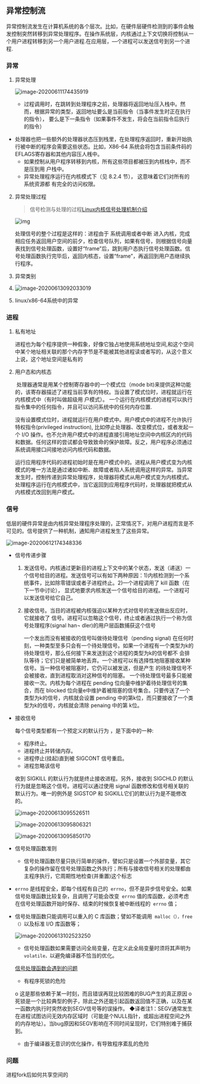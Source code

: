 ## 异常控制流

异常控制流发生在计算机系统的各个层次。比如，在硬件层硬件检测到的事件会触发控制突然转移到异常处理程序。在操作系统层，内核通过上下文切换将控制从一个用户进程转移到另一个用户进程.在应用层，—个进程可以发送信号到另一个进程.

### 异常

1. 异常处理

   ![image-20200611174435919](img/生成异常处理程序的地址.png)

   * 过程调用时，在跳转到处理程序之前，处理器将返回地址压入栈中。然而，根据异常的类型，返回地址要么是当前指令（当事件发生时正在执行的指令）， 要么是下一条指令（如果事件不发生，将会在当前指令后执行的指令）
* 处理器也把一些额外的处理器状态压到栈里，在处理程序返回时，重新开始执行被中断的程序会需要这些状态。比如，X86-64 系统会将包含当前条件码的 EFLAGS寄存器和其他内容压人桟中。
   * 如果控制从用户程序转移到内核，所有这些项目都被压到内核栈中，而不是压到用
     户栈中。
   * 异常处理程序运行在内核模式下（见 8.2.4 节）， 这意味着它们对所有的系统资源都
     有完全的访问权限。
   
2. 异常处理过程

   > 信号检测与处理的过程[Linux内核信号处理机制介绍](http://www.spongeliu.com/165.html)

   ![img](img/信号检测与处理.png)

   处理信号的整个过程是这样的：进程由于 系统调用或者中断 进入内核，完成相应任务返回用户空间的前夕，检查信号队列，如果有信号，则根据信号向量表找到信号处理函数，设置好“frame”后，跳到用户态执行信号处理函数。信号处理函数执行完毕后，返回内核态，设置“frame”，再返回到用户态继续执行程序。

3. 异常类别

4. ![image-20200613092033019](img/异常分类.png)

5. linux/x86-64系统中的异常

### 进程

1. 私有地址

   进程也为每个程序提供一种假象，好像它独占地使用系统地址空间,和这个空间中某个地址相关联的那个内存字节是不能被其他进程读或者写的，从这个意义上说，这个地址空间是私有的

2. 用户态和内核态

   ​	处理器通常是用某个控制寄存器中的一个模式位（mode bit)来提供这种功能的，该寄存器描述了进程当前享有的特权。当设置了模式位时，进程就运行在内核模式中（有时叫做超级用 户模式）。 一个运行在内核模式的进程可以执行指令集中的任何指令，并且可以访问系统中的任何内存位置.

   ​	没有设置模式位时，进程就运行在用户模式中。用户模式中的进程不允许执行特权指令(privileged instruction), 比如停止处理器、改变模式位，或者发起一个 I/O 操作。也不允许用户模式中的进程直接引用地址空间中内核区内的代码和数据。任何这样的尝试都会导致致命的保护故障。反之，用户程序必须通过系统调用接口间接地访问内核代码和数据。

   ​	运行应用程序代码的进程初始时是在用户模式中的。进程从用户模式变为内核模式的唯一方法是通过诸如中断、故障或者陷人系统调用这样的异常。当异常发生时，控制传递到异常处理程序，处理器将模式从用户模式变为内核模式。处理程序运行在内核模式中，当它返回到应用程序代码时，处理器就把模式从内核模式改回到用户模式。

### 信号

低层的硬件异常是由内核异常处理程序处理的，正常情况下，对用户进程而言是不可见的。信号提供了一种机制，通知用户进程发生了这些异常。

![image-20200612174348336](img/信号量.png)

* 信号传递步骤

  1. 发送信号。内核通过更新目的进程上下文中的某个状态，发送（递送）一个信号给目的进程。发送信号可以有如下两种原因：1)内核检测到一个系统事件，比如除零错误或者子进程终止。2)—个进程调用了 kill 函数（在下一节中讨论）， 显式地要求内核发送一个信号给目的进程。一个进程可以发送信号给它自己。
  2. 接收信号。当目的进程被内核强迫以某种方式对信号的发送做出反应时，它就接收了
     信号。进程可以忽略这个信号，终止或者通过执行一个称为信号处理程序(signal han¬
     dler)的用户层函数捕获这个信号

     一个发出而没有被接收的信号叫做待处理信号（pending signal) 在任何时刻，一种类型至多只会有一个待处理信号。如果一个进程有一个类型为k的待处理信号，那么任何接下来发送到这个进程的类型为k的信号都不 会排队等待；它们只是被简单地丢弃。一个进程可以有选择性地阻塞接收某种信号。当一种信号被阻塞时，它仍可以被发送，但是产生
  的待处理信号不会被接收，直到进程取消对这种信号的阻塞。
      一个待处理信号最多只能被接收一次。内核为每个进程在 pending 位向量中维护着待处理信号的集合，而在 blocked 位向量e中维护着被阻塞的信号集合。只要传送了一个类型为k的信号，内核就会设置 pending 中的第k位，而只要接收了一个类型为k的信号，内核就会清除 penaing 中的第 k位。

* 接收信号

  每个信号类型都有一个预定义的默认行为 ，是下面中的一种:

  * 程序终止。
  * 进程终止并转储内存。
  * 进程停止(挂起)直到被 SIGCONT 信号重启。
  * 进程忽略该信号

  收到 SIGKILL 的默认行为就是终止接收进程。另外，接收到 SIGCHLD 的默认行为就是忽略这个信号。进程可以通过使用 signal 函数修改和信号相关联的默认行为。唯一的例外是 SIGSTOP 和 SIGKILL它们的默认行为是不能修改的。

  ![image-20200613095526511](img/信号处理行为.png)

  ![image-20200613095806321](img/信号处理中断被中断.png)

  ![image-20200613095850170](img/信号处理函数被中断图.png)

* 信号处理函数准则

  - 信号处理函数尽量只执行简单的操作，譬如只是设置一个外部变量，其它复杂的操作留在信号处理函数之外执行；所有与接收信号相关的处理都由主程序执行，它周期性地检查(并重置)这个标志
  
- `errno` 是线程安全，即每个线程有自己的` errno`，但不是异步信号安全。如果信号处理函数比较复杂，且调用了可能会改变` errno` 值的库函数，必须考虑在信号处理函数开始时保存、结束的时候恢复被中断线程的` errno` 值；
  
- 信号处理函数只能调用可以重入的 C 库函数；譬如不能调用` malloc（），free（）`以及标准 I/O 库函数等；
  
  ![image-20200613102523250](img/信号处理安全方法.png)
  
  - 信号处理函数如果需要访问全局变量，在定义此全局变量时须将其声明为 `volatile，`以避免编译器不恰当的优化。
  
  [信号处理函数会遇到的问题](http://blog.sina.com.cn/s/blog_61e531350100p7vp.html)
  
  *  有程序死锁的危险
  
    o 这是那些依赖于某一时刻，而且错误再现比较困难的BUG产生的真正原因 
    o 死锁是一个比较典型的例子，除此之外还能引起函数返回值不正确，以及在某一函数内执行时突然收到SEGV信号等的误操作。
       ◆译者注1：SEGV通常发生在进程试图访问无效内存区域时（可能是个NULL指针，或超出进程空间之外的内存地址）。当bug原因和SEGV影响在不同时间呈现时，它们特别难于捕获到。
  
  * 由于编译器无意识的优化操作，有导致程序紊乱的危险 

### 问题 

进程fork后如何共享空间的